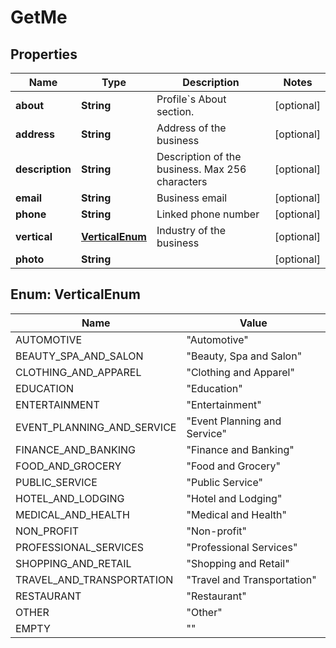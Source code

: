 

# GetMe


## Properties

| Name | Type | Description | Notes |
|------------ | ------------- | ------------- | -------------|
|**about** | **String** | Profile&#x60;s About section. |  [optional] |
|**address** | **String** | Address of the business |  [optional] |
|**description** | **String** | Description of the business. Max 256 characters |  [optional] |
|**email** | **String** | Business email |  [optional] |
|**phone** | **String** | Linked phone number |  [optional] |
|**vertical** | [**VerticalEnum**](#VerticalEnum) | Industry of the business |  [optional] |
|**photo** | **String** |  |  [optional] |



## Enum: VerticalEnum

| Name | Value |
|---- | -----|
| AUTOMOTIVE | &quot;Automotive&quot; |
| BEAUTY_SPA_AND_SALON | &quot;Beauty, Spa and Salon&quot; |
| CLOTHING_AND_APPAREL | &quot;Clothing and Apparel&quot; |
| EDUCATION | &quot;Education&quot; |
| ENTERTAINMENT | &quot;Entertainment&quot; |
| EVENT_PLANNING_AND_SERVICE | &quot;Event Planning and Service&quot; |
| FINANCE_AND_BANKING | &quot;Finance and Banking&quot; |
| FOOD_AND_GROCERY | &quot;Food and Grocery&quot; |
| PUBLIC_SERVICE | &quot;Public Service&quot; |
| HOTEL_AND_LODGING | &quot;Hotel and Lodging&quot; |
| MEDICAL_AND_HEALTH | &quot;Medical and Health&quot; |
| NON_PROFIT | &quot;Non-profit&quot; |
| PROFESSIONAL_SERVICES | &quot;Professional Services&quot; |
| SHOPPING_AND_RETAIL | &quot;Shopping and Retail&quot; |
| TRAVEL_AND_TRANSPORTATION | &quot;Travel and Transportation&quot; |
| RESTAURANT | &quot;Restaurant&quot; |
| OTHER | &quot;Other&quot; |
| EMPTY | &quot;&quot; |



